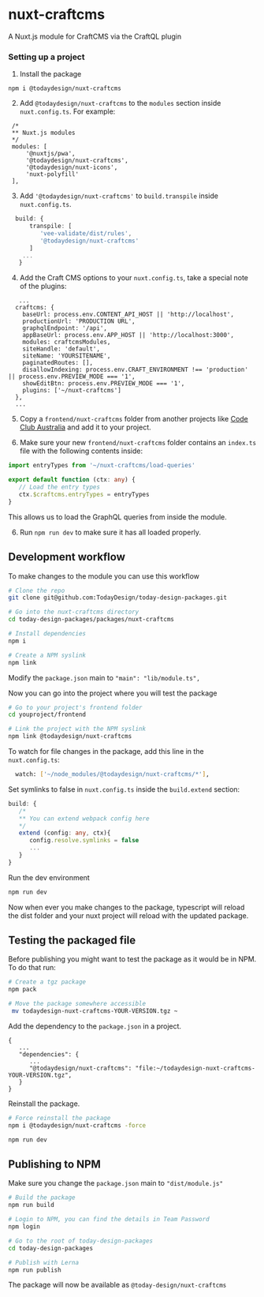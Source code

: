 # nuxt-craftcms
A Nuxt.js module for CraftCMS via the CraftQL plugin


### Setting up a project

1. Install the package
```
npm i @todaydesign/nuxt-craftcms
```

2. Add `@todaydesign/nuxt-craftcms` to the `modules` section inside `nuxt.config.ts`.
   For example:
```
 /*
 ** Nuxt.js modules
 */
 modules: [
     '@nuxtjs/pwa',
     '@todaydesign/nuxt-craftcms',
     '@todaydesign/nuxt-icons',
     'nuxt-polyfill'
 ],
 ```

3. Add `'@todaydesign/nuxt-craftcms'` to `build.transpile` inside `nuxt.config.ts`.  

```typescript
  build: {
      transpile: [
         'vee-validate/dist/rules',
         '@todaydesign/nuxt-craftcms'
      ]
    ...
   }
```

4. Add the Craft CMS options to your `nuxt.config.ts`, take a special note of the plugins:

```
   ...
  craftcms: {
    baseUrl: process.env.CONTENT_API_HOST || 'http://localhost',
    productionUrl: 'PRODUCTION URL',
    graphqlEndpoint: '/api',
    appBaseUrl: process.env.APP_HOST || 'http://localhost:3000',
    modules: craftcmsModules,
    siteHandle: 'default',
    siteName: 'YOURSITENAME',
    paginatedRoutes: [],
    disallowIndexing: process.env.CRAFT_ENVIRONMENT !== 'production' || process.env.PREVIEW_MODE === '1',
    showEditBtn: process.env.PREVIEW_MODE === '1',
    plugins: ['~/nuxt-craftcms']
  },
  ...
```

5. Copy a `frontend/nuxt-craftcms` folder from another projects like [Code Club Australia](https://github.com/TodayDesign/codeclubau-org/tree/develop/frontend/nuxt-craftcms) and add it to your project.

6. Make sure your new `frontend/nuxt-craftcms` folder contains an `index.ts` file with the following contents inside:

```typescript
import entryTypes from '~/nuxt-craftcms/load-queries'

export default function (ctx: any) {
   // Load the entry types
   ctx.$craftcms.entryTypes = entryTypes
}
```

This allows us to load the GraphQL queries from inside the module.

6. Run `npm run dev` to make sure it has all loaded properly.


## Development workflow

To make changes to the module you can use this workflow

```bash
# Clone the repo
git clone git@github.com:TodayDesign/today-design-packages.git

# Go into the nuxt-craftcms directory
cd today-design-packages/packages/nuxt-craftcms   

# Install dependencies
npm i

# Create a NPM syslink
npm link
```

Modify the `package.json` main to `"main": "lib/module.ts",`

Now you can go into the project where you will test the package

```bash 
# Go to your project's frontend folder
cd youproject/frontend

# Link the project with the NPM syslink
npm link @todaydesign/nuxt-craftcms
```

To watch for file changes in the package, add this line in the `nuxt.config.ts`:
```bash
  watch: ['~/node_modules/@todaydesign/nuxt-craftcms/*'],
```

Set symlinks to false in `nuxt.config.ts` inside the `build.extend` section:

```typescript
build: {
   /*
   ** You can extend webpack config here
   */
   extend (config: any, ctx){
      config.resolve.symlinks = false
      ...
   }
}
```


Run the dev environment
```bash
npm run dev
```

Now when ever you make changes to the package, typescript will reload the dist folder and your nuxt project will reload with the updated package.

## Testing the packaged file
Before publishing you might want to test the package as it would be in NPM. To do that run:

```bash
# Create a tgz package
npm pack

# Move the package somewhere accessible
 mv todaydesign-nuxt-craftcms-YOUR-VERSION.tgz ~
```

Add the dependency to the `package.json` in a project.

```json5
{
   ...
   "dependencies": {
      ...
      "@todaydesign/nuxt-craftcms": "file:~/todaydesign-nuxt-craftcms-YOUR-VERSION.tgz",
   }
}
```

Reinstall the package.
```bash
# Force reinstall the package
npm i @todaydesign/nuxt-craftcms -force

npm run dev
```

## Publishing to NPM

Make sure you change the `package.json` main to `"dist/module.js"`

```bash
# Build the package
npm run build

# Login to NPM, you can find the details in Team Password
npm login

# Go to the root of today-design-packages
cd today-design-packages

# Publish with Lerna
npm run publish
```
The package will now be available as `@today-design/nuxt-craftcms`




